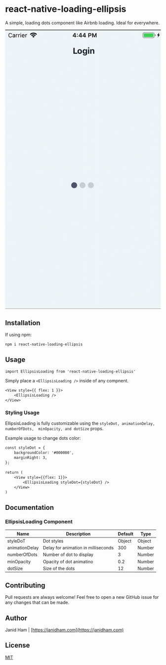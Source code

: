 # react-native-loading-ellipsis

A simple, loading dots component like Airbnb loading. Ideal for everywhere.

![](assets/ellipsis-loading.gif)


## Installation

If using npm:

```
npm i react-native-loading-ellipsis
```

## Usage

```
import EllipsisLoading from 'react-native-loading-ellipsis'
```

Simply place a `<EllipsisLoading />` inside of any compnent.

```
<View style={{ flex: 1 }}>
    <EllipsisLoading />
</View>
```

### Styling Usage
EllipsisLoading is fully customizable using the `styleDot, animationDelay, numberOfDots,  minOpacity, and dotSize` props.

Example usage to change dots color:

```
const styleDot = {
    backgroundColor: '#000000',
    marginRight: 3,
};

return (
    <View style={{flex: 1}}>
        <EllipsisLoading styleDot={styleDot} />
    </View>
)
```

## Documentation

### EllipsisLoading Component
| Name                      | Description                              | Default     | Type   |
|---------------------------|------------------------------------------|-------------|--------|
| styleDoT                  | Dot styles                               | Object      | Object |
| animationDelay            | Delay for animation in milliseconds      | 300         | Number |
| numberOfDots              | Number of dot to display                 | 3           | Number |
| minOpacity                | Opacity of dot animatino                 | 0.2         | Number |
| dotSize                   | Size of the dots                         | 12          | Number |

## Contributing
Pull requests are always welcome! Feel free to open a new GitHub issue for any changes that can be made.

## Author
Janid Ham | [https://janidham.com](https://janidham.com)

## License
[MIT](./LICENSE)
